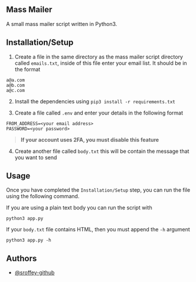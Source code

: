 

## Mass Mailer

A small mass mailer script written in Python3.

## Installation/Setup

1. Create a file in the same directory as the mass mailer script directory called `emails.txt`, inside of this file enter your email list. It should be in the format
```
a@a.com
a@b.com
a@c.com
```

2. Install the dependencies using `pip3 install -r requirements.txt`

3. Create a file called `.env` and enter your details in the following format
```
FROM_ADDRESS=<your email address>
PASSWORD=<your password>
```

> **If your account uses 2FA, you must disable this feature**

4. Create another file called `body.txt` this will be contain the message that you want to send

## Usage

Once you have completed the `Installation/Setup` step, you can run the file using the following command.

If you are using a plain text body you can run the script with
```
python3 app.py
```

If your `body.txt` file contains HTML, then you must append the `-h` argument
```
python3 app.py -h
```
## Authors

- [@sroffey-github](https://www.github.com/sroffey-github)